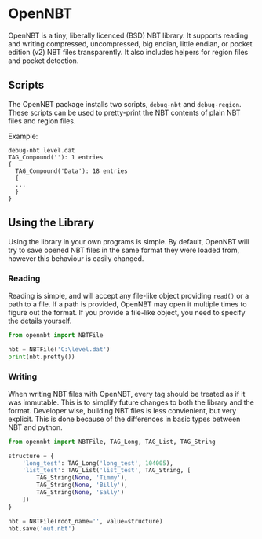 # OpenNBT

OpenNBT is a tiny, liberally licenced (BSD) NBT library.
It supports reading and writing compressed, uncompressed, big endian, little endian, or pocket edition (v2) NBT files transparently. It also includes helpers for region files and pocket detection.

## Scripts

The OpenNBT package installs two scripts, `debug-nbt` and `debug-region`. These scripts can be used to pretty-print the NBT contents of plain NBT files and region files.

Example:

```
debug-nbt level.dat
TAG_Compound(''): 1 entries
{
  TAG_Compound('Data'): 18 entries
  {
  ...
  }
}
```

## Using the Library
Using the library in your own programs is simple. By default, OpenNBT will try to save opened NBT files in the same format they were loaded from, however this behaviour is
easily changed.


### Reading

Reading is simple, and will accept any file-like object providing `read()` or a path to a file. If a path is provided, OpenNBT may open it multiple times to figure out the format. If you provide a file-like object, you need to specify the details yourself.

```python
from opennbt import NBTFile

nbt = NBTFile('C:\level.dat')
print(nbt.pretty())
```

### Writing

When writing NBT files with OpenNBT, every tag should be treated as if it was immutable. This is to simplify future changes to both the library and the format.
Developer wise, building NBT files is less convienient, but very explicit. This is done because of the differences in basic types between NBT and python.

```python
from opennbt import NBTFile, TAG_Long, TAG_List, TAG_String

structure = {
    'long_test': TAG_Long('long_test', 104005),
    'list_test': TAG_List('list_test', TAG_String, [
        TAG_String(None, 'Timmy'),
        TAG_String(None, 'Billy'),
        TAG_String(None, 'Sally')
    ])
}

nbt = NBTFile(root_name='', value=structure)
nbt.save('out.nbt')
```